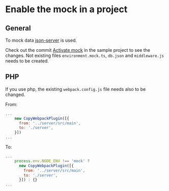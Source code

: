 # Enable the mock in a project

## General

To mock data [json-server](https://github.com/typicode/json-server) is used.

Check out the commit [Activate mock](https://github.com/inpercima/swaaplate-hw/commit/47b1c425ad62a1ecbe4c1171d42231eed518f490) in the sample project to see the changes.
Not existing files `environment.mock.ts`, `db.json` and `middleware.js` needs to be created.

## PHP

If you use php, the existing `webpack.config.js` file needs also to be changed.

From:

```js
...
    new CopyWebpackPlugin([{
      from: '../server/src/main',
      to: './server',
    }])
...
```

To:

```js
...
    process.env.NODE_ENV !== 'mock' ?
      new CopyWebpackPlugin([{
        from: '../server/src/main',
        to: './server',
      }]) : {}
...
```
